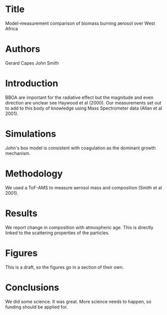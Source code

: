 # Title
Model-measurement comparison of biomass burning aerosol
over West Africa

# Authors
Gerard Capes
John Smith

# Introduction
BBOA are important for the radiative effect
but the magnitude and even direction are unclear
see Haywood et al (2000).
Our measurements set out to add to this 
body of knowledge using Mass Spectrometer data
(Allan et al 2001).

# Simulations
John's box model is consistent with coagulation
as the dominant growth mechanism.

# Methodology
We used a ToF-AMS to measure aerosol mass and composition
(Smith et al 2001).

# Results
We report change in composition with atmospheric age.
This is directly linked to the scattering properties
of the particles.

# Figures
This is a draft, so the figures go in a section of their own.

# Conclusions
We did some science. It was great. More science needs to 
happen, so funding should be applied for.